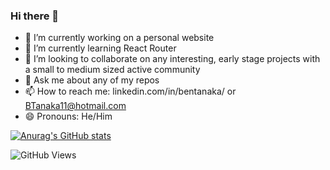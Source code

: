 ### Hi there 👋
- 🔭 I’m currently working on a personal website
- 🌱 I’m currently learning React Router
- 👯 I’m looking to collaborate on any interesting, early stage projects with a small to medium sized active community
- 💬 Ask me about any of my repos
- 📫 How to reach me: linkedin.com/in/bentanaka/ or BTanaka11@hotmail.com
- 😄 Pronouns: He/Him

[![Anurag's GitHub stats](https://github-readme-stats.vercel.app/api?username=BTanaka11&hide=stars&count_private=true&show_icons=true)](https://github.com/anuraghazra/github-readme-stats)

![GitHub Views](https://komarev.com/ghpvc/?username=BTanaka11)
